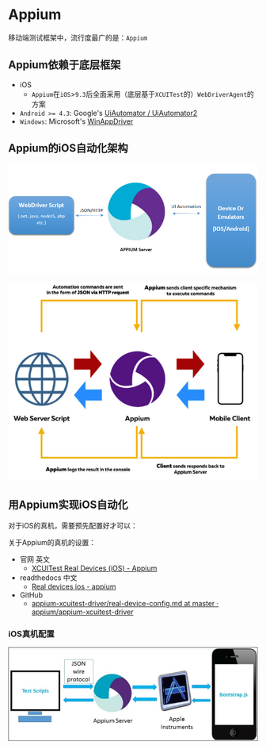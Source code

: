 # Appium

移动端测试框架中，流行度最广的是：`Appium`

## Appium依赖于底层框架

* iOS
  * `Appium`在`iOS`>`9.3`后全面采用（底层基于`XCUITest`的）`WebDriverAgent`的方案
* `Android >= 4.3`: Google's [UiAutomator / UiAutomator2](https://developer.android.com/training/testing/ui-automator)
* `Windows`: Microsoft's [WinAppDriver](http://github.com/microsoft/winappdriver)

## Appium的iOS自动化架构

![appium_client_server_flow](../assets/img/appium_client_server_flow.png)

![appium_web_server_mobile_client](../assets/img/appium_web_server_mobile_client.png)

## 用Appium实现iOS自动化

对于iOS的真机，需要预先配置好才可以：

关于Appium的真机的设置：

* 官网 英文
  * [XCUITest Real Devices (iOS) - Appium](https://appium.io/docs/en/drivers/ios-xcuitest-real-devices/)
* readthedocs 中文
  * [Real devices ios - appium](https://appium.readthedocs.io/en/latest/cn/appium-setup/real-devices-ios/)
* GitHub
  * [appium-xcuitest-driver/real-device-config.md at master · appium/appium-xcuitest-driver](https://github.com/appium/appium-xcuitest-driver/blob/master/docs/real-device-config.md)

### iOS真机配置

![appium_config_real_device](../assets/img/appium_config_real_device.jpg)